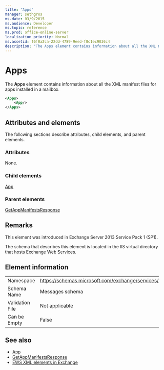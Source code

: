 ```yaml
---
title: "Apps"
manager: sethgros
ms.date: 03/9/2015
ms.audience: Developer
ms.topic: reference
ms.prod: office-online-server
localization_priority: Normal
ms.assetid: f6f0a2ca-22dd-4789-9eed-f0c1ec9036c4
description: "The Apps element contains information about all the XML manifest files for apps installed in a mailbox."
---
```


# Apps

The **Apps** element contains information about all the XML manifest files for apps installed in a mailbox. 
  
```XML
<Apps>
    <App/>
</Apps>
```

## Attributes and elements

The following sections describe attributes, child elements, and parent elements.
  
### Attributes

None.
  
### Child elements

[App](app.md)
  
### Parent elements

[GetAppManifestsResponse](getappmanifestsresponse.md)
  
## Remarks

This element was introduced in Exchange Server 2013 Service Pack 1 (SP1).
  
The schema that describes this element is located in the IIS virtual directory that hosts Exchange Web Services.
  
## Element information

|||
|:-----|:-----|
|Namespace  <br/> |https://schemas.microsoft.com/exchange/services/2006/messages  <br/> |
|Schema Name  <br/> |Messages schema  <br/> |
|Validation File  <br/> |Not applicable  <br/> |
|Can be Empty  <br/> |False  <br/> |
   
## See also

- [App](app.md)
- [GetAppManifestsResponse](getappmanifestsresponse.md)
- [EWS XML elements in Exchange](ews-xml-elements-in-exchange.md)

